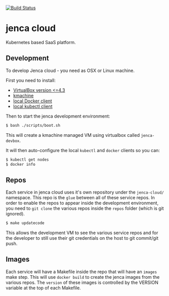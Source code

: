 [![Build Status](https://travis-ci.org/jenca-cloud/jenca-cloud.svg?branch=master)](https://travis-ci.org/jenca-cloud/jenca-cloud)

# jenca cloud

Kubernetes based SaaS platform.

## Development

To develop Jenca cloud - you need as OSX or Linux machine.

First you need to install:

 * [VirtualBox version <=4.3](https://www.virtualbox.org/wiki/Download_Old_Builds_4_3)
 * [kmachine](https://github.com/skippbox/kmachine)
 * [local Docker client](https://docs.docker.com/engine/installation/mac/)
 * [local kubectl client](https://coreos.com/kubernetes/docs/latest/configure-kubectl.html)

Then to start the jenca development environment:

```bash
$ bash ./scripts/boot.sh
```

This will create a kmachine managed VM using virtualbox called `jenca-devbox`.

It will then auto-configure the local `kubectl` and `docker` clients so you can:

```bash
$ kubectl get nodes
$ docker info
```

## Repos

Each service in jenca cloud uses it's own repository under the `jenca-cloud/` namespace.  This repo is the `glue` between all of these service repos.  In order to enable the repos to appear inside the development environment, you need to `git clone` the various repos inside the `repos` folder (which is git ignored).

```bash
$ make updatecode
```

This allows the development VM to see the various service repos and for the developer to still use their git credentials on the host to git commit/git push.

## Images

Each service will have a Makefile inside the repo that will have an `images` make step.  This will use `docker build` to create the jenca images from the various repos.  The `version` of these images is controlled by the VERSION variable at the top of each Makefile.


